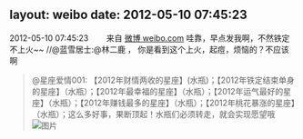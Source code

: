 layout: weibo
date: 2012-05-10 07:45:23
---
2012-05-10 07:45:23  &nbsp;&nbsp;&nbsp;&nbsp;&nbsp;&nbsp; 来自 <a href="http://weibo.com/" rel="nofollow">微博 weibo.com</a>
哇靠，早点发我啊，不然铁定不上火~~ //@蓝雪居士:@林二鹿 ， 你是看到这个上火，起痘，烦恼的？不应该啊
>  @星座爱情001: 【2012年财情两收的星座】(水瓶)；【2012年铁定结束单身的星座】（水瓶）；【2012年最幸福的星座】（水瓶）；【2012年运气最好的星座】（水瓶）；【2012年赚钱最多的星座】（水瓶）；【2012年桃花暴涨的星座】（水瓶）；这么多好事，果断顶起！水瓶们必须转走，就会实现愿望哦 ​​​
>  ![图片](https://ww1.sinaimg.cn/large/63a179c2jw1dsr9d8cjwzg.gif)
